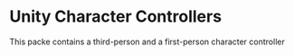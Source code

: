# Unity Character Controllers
 This packe contains a third-person and a first-person character controller
